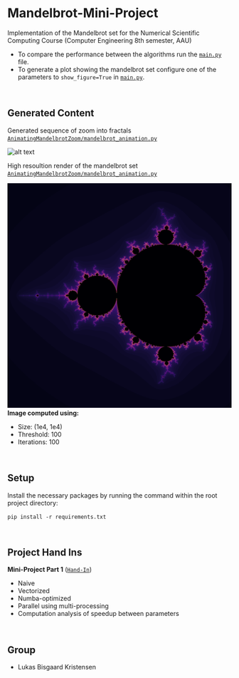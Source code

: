 # Mandelbrot-Mini-Project
Implementation of the Mandelbrot set for the Numerical Scientific Computing Course (Computer Engineering 8th semester, AAU)

- To compare the performance between the algorithms run the [``main.py``](main.py) file.
- To generate a plot showing the mandelbrot set configure one of the parameters to ``show_figure=True`` in [``main.py``](main.py).

</br>

## Generated Content
Generated sequence of zoom into fractals [``AnimatingMandelbrotZoom/mandelbrot_animation.py``](AnimatingMandelbrotZoom/mandelbrot_animation.py)

![alt text](AnimatingMandelbrotZoom/animated_zoom_export.gif)


High resoultion render of the mandelbrot set [``AnimatingMandelbrotZoom/mandelbrot_animation.py``](HighResolutionRender/ImageRender.py)


![alt text](HighResolutionRender/MandelbrotOutput.png)
**Image computed using:**
- Size: (1e4, 1e4)
- Threshold: 100
- Iterations: 100

</br>

## Setup
Install the necessary packages by running the command within the root project directory:

```shell
pip install -r requirements.txt
```


</br>

## Project Hand Ins
**Mini-Project Part 1** ([``Hand-In``](Part%201%20-%20Algorithms%20with%20performance%20analysis/Mini%20Project%20Report%20Part%201.pdf))</br>
- Naive
- Vectorized
- Numba-optimized
- Parallel using multi-processing
- Computation analysis of speedup between parameters</br>

</br>

## Group
- Lukas Bisgaard Kristensen 
